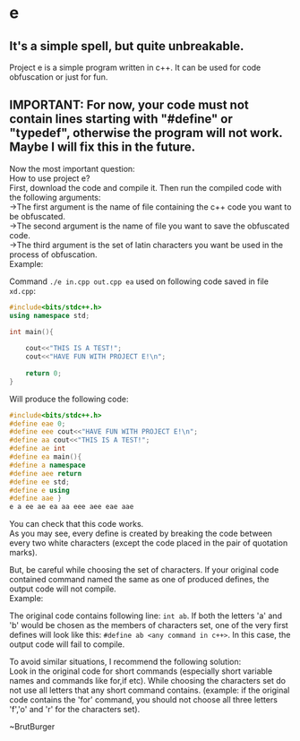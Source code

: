 # e
It's a simple spell, but quite unbreakable.
-------------------------------------------
Project e is a simple program written in c++. It can be used for code obfuscation or just for fun.

IMPORTANT: For now, your code must not contain lines starting with "#define" or "typedef", otherwise the program will not work.
Maybe I will fix this in the future.
------------------------------------
Now the most important question:  
How to use project e?  
First, download the code and compile it. Then run the compiled code with the following arguments:  
->The first argument is the name of file containing the c++ code you want to be obfuscated.  
->The second argument is the name of file you want to save the obfuscated code.  
->The third argument is the set of latin characters you want be used in the process of obfuscation.  
Example:  

Command `./e in.cpp out.cpp ea` used on following code saved in file `xd.cpp`:

```cpp
#include<bits/stdc++.h>  
using namespace std;  

int main(){  
	
	cout<<"THIS IS A TEST!";  
	cout<<"HAVE FUN WITH PROJECT E!\n";  
	
	return 0;  
}
```

Will produce the following code:  

```cpp
#include<bits/stdc++.h>  
#define eae 0;  
#define eee cout<<"HAVE FUN WITH PROJECT E!\n";  
#define aa cout<<"THIS IS A TEST!";  
#define ae int  
#define ea main(){  
#define a namespace  
#define aee return  
#define ee std;  
#define e using  
#define aae }  
e a ee ae ea aa eee aee eae aae   
```

You can check that this code works.  
As you may see, every define is created by breaking the code between every two white characters (except the code placed in the pair of quotation marks). 


But, be careful while choosing the set of characters. If your original code contained command named the same as one of produced defines, the output code will not compile.    
Example:  
  
The original code contains following line: `int ab`. 
If both the letters 'a' and 'b' would be chosen as the members of characters set, one of the very first defines will look like this: `#define ab <any command in c++>`. In this case, the output code will fail to compile.  

To avoid similar situations, I recommend the following solution:  
Look in the original code for short commands (especially short variable names and commands like for,if etc). While choosing the characters set do not use all letters that any short command contains. (example: if the original code contains the 'for' command, you should not choose all three letters 'f','o' and 'r' for the characters set).    


~BrutBurger    
